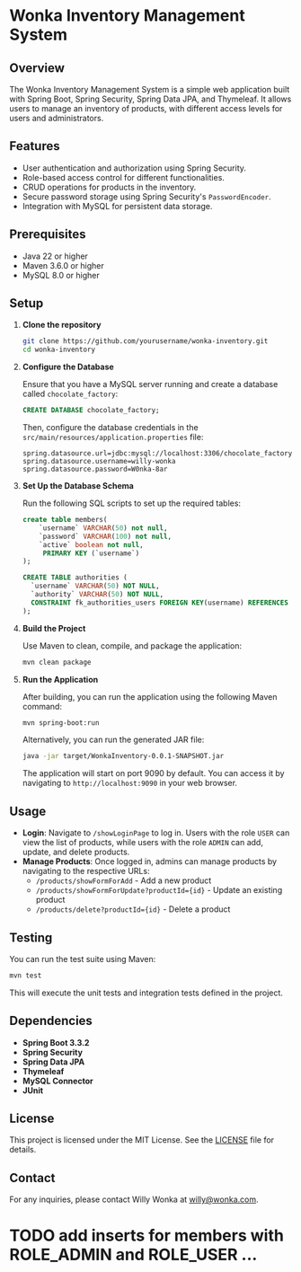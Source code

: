 
# Wonka Inventory Management System

## Overview

The Wonka Inventory Management System is a simple web application built with Spring Boot, Spring Security, Spring Data JPA, and Thymeleaf. It allows users to manage an inventory of products, with different access levels for users and administrators.

## Features

- User authentication and authorization using Spring Security.
- Role-based access control for different functionalities.
- CRUD operations for products in the inventory.
- Secure password storage using Spring Security's `PasswordEncoder`.
- Integration with MySQL for persistent data storage.

## Prerequisites

- Java 22 or higher
- Maven 3.6.0 or higher
- MySQL 8.0 or higher

## Setup

1. **Clone the repository**

   ```bash
   git clone https://github.com/yourusername/wonka-inventory.git
   cd wonka-inventory
   ```

2. **Configure the Database**

   Ensure that you have a MySQL server running and create a database called `chocolate_factory`:

   ```sql
   CREATE DATABASE chocolate_factory;
   ```

   Then, configure the database credentials in the `src/main/resources/application.properties` file:

   ```properties
   spring.datasource.url=jdbc:mysql://localhost:3306/chocolate_factory
   spring.datasource.username=willy-wonka
   spring.datasource.password=W0nka-8ar
   ```

3. **Set Up the Database Schema**

   Run the following SQL scripts to set up the required tables:

   ```sql
   create table members(
       `username` VARCHAR(50) not null,
       `password` VARCHAR(100) not null,
       `active` boolean not null,
     	PRIMARY KEY (`username`)
   );

   CREATE TABLE authorities (
     `username` VARCHAR(50) NOT NULL,
     `authority` VARCHAR(50) NOT NULL,
     CONSTRAINT fk_authorities_users FOREIGN KEY(username) REFERENCES members(username) 
   );
   ```

4. **Build the Project**

   Use Maven to clean, compile, and package the application:

   ```bash
   mvn clean package
   ```

5. **Run the Application**

   After building, you can run the application using the following Maven command:

   ```bash
   mvn spring-boot:run
   ```

   Alternatively, you can run the generated JAR file:

   ```bash
   java -jar target/WonkaInventory-0.0.1-SNAPSHOT.jar
   ```

   The application will start on port 9090 by default. You can access it by navigating to `http://localhost:9090` in your web browser.

## Usage

- **Login**: Navigate to `/showLoginPage` to log in. Users with the role `USER` can view the list of products, while users with the role `ADMIN` can add, update, and delete products.
- **Manage Products**: Once logged in, admins can manage products by navigating to the respective URLs:
   - `/products/showFormForAdd` - Add a new product
   - `/products/showFormForUpdate?productId={id}` - Update an existing product
   - `/products/delete?productId={id}` - Delete a product

## Testing

You can run the test suite using Maven:

```bash
mvn test
```

This will execute the unit tests and integration tests defined in the project.

## Dependencies

- **Spring Boot 3.3.2**
- **Spring Security**
- **Spring Data JPA**
- **Thymeleaf**
- **MySQL Connector**
- **JUnit**

## License

This project is licensed under the MIT License. See the [LICENSE](LICENSE) file for details.

## Contact

For any inquiries, please contact Willy Wonka at willy@wonka.com.


# TODO add inserts for members with ROLE_ADMIN and ROLE_USER ...